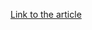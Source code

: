 [Link to the article](https://www.mcafee.com/blogs/other-blogs/mcafee-labs/from-spam-to-asyncrat-tracking-the-surge-in-non-pe-cyber-threats/)
